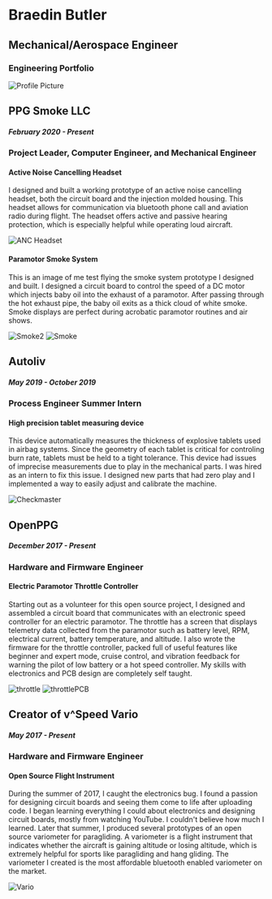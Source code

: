 # Braedin Butler 
## Mechanical/Aerospace Engineer
### Engineering Portfolio 

![Profile Picture](./IMG_1514_smaller.png)


## PPG Smoke LLC
##### February 2020 - Present
### Project Leader, Computer Engineer, and Mechanical Engineer
#### Active Noise Cancelling Headset
I designed and built a working prototype of an active noise cancelling headset, both the circuit board and the injection molded housing. This headset allows for communication via bluetooth phone call and aviation radio during flight. The headset offers active and passive hearing protection, which is especially helpful while operating loud aircraft.

![ANC Headset](./headset_render_smaller.png)

#### Paramotor Smoke System
This is an image of me test flying the smoke system prototype I designed and built. I designed a circuit board to control the speed of a DC motor which injects baby oil into the exhaust of a paramotor. After passing through the hot exhaust pipe, the baby oil exits as a thick cloud of white smoke. Smoke displays are perfect during acrobatic paramotor routines and air shows.

![Smoke2](./smoke_system2_smaller.png) ![Smoke](./smoke_system_smaller.png) 

## Autoliv
##### May 2019 - October 2019
### Process Engineer Summer Intern
#### High precision tablet measuring device
This device automatically measures the thickness of explosive tablets used in airbag systems. Since the geometry of each tablet is critical for controling burn rate, tablets must be held to a tight tolerance. This device had issues of imprecise measurements due to play in the mechanical parts. I was hired as an intern to fix this issue. I designed new parts that had zero play and I implemented a way to easily adjust and calibrate the machine.

![Checkmaster](./checkmaster_smaller.png)

## OpenPPG
##### December 2017 - Present
### Hardware and Firmware Engineer
#### Electric Paramotor Throttle Controller
Starting out as a volunteer for this open source project, I designed and assembled a circuit board that communicates with an electronic speed controller for an electric paramotor. The throttle has a screen that displays telemetry data collected from the paramotor such as battery level, RPM, electrical current, battery temperature, and altitude. I also wrote the firmware for the throttle controller, packed full of useful features like beginner and expert mode, cruise control, and vibration feedback for warning the pilot of low battery or a hot speed controller. My skills with electronics and PCB design are completely self taught.

![throttle](./throttle_smaller.png) ![throttlePCB](./throttle_pcb_smaller.png)

## Creator of v^Speed Vario
##### May 2017 - Present
### Hardware and Firmware Engineer
#### Open Source Flight Instrument
During the summer of 2017, I caught the electronics bug. I found a passion for designing circuit boards and seeing them come to life after uploading code. I began learning everything I could about electronics and designing circuit boards, mostly from watching YouTube. I couldn't believe how much I learned. Later that summer, I produced several prototypes of an open source variometer for paragliding. A variometer is a flight instrument that indicates whether the aircraft is gaining altitude or losing altitude, which is extremely helpful for sports like paragliding and hang gliding. The variometer I created is the most affordable bluetooth enabled variometer on the market.

![Vario](./vario_smaller.png)
